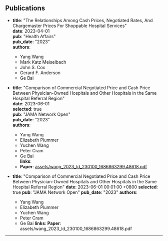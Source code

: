 
## Publications

- **title**: "The Relationships Among Cash Prices, Negotiated Rates, And Chargemaster Prices For Shoppable Hospital Services"  
  **date**: 2023-04-01  
  **pub**: "Health Affairs"  
  **pub_date**: "2023"  
  **authors**:  
    - Yang Wang  
    - Mark Katz Meiselbach  
    - John S. Cox  
    - Gerard F. Anderson  
    - Ge Bai  

- **title**: "Comparison of Commercial Negotiated Price and Cash Price Between Physician-Owned Hospitals and Other Hospitals in the Same Hospital Referral Region"  
  **date**: 2023-06-01  
  **selected**: true  
  **pub**: "JAMA Network Open"  
  **pub_date**: "2023"  
  **authors**:  
    - Yang Wang  
    - Elizabeth Plummer  
    - Yuchen Wang  
    - Peter Cram  
    - Ge Bai  
  **links**:  
    - **Paper**: [assets/wang_2023_ld_230100_1686863299.48618.pdf](assets/wang_2023_ld_230100_1686863299.48618.pdf)  


- **title**: "Comparison of Commercial Negotiated Price and Cash Price Between Physician-Owned Hospitals and Other Hospitals in the Same Hospital Referral Region"
  **date**: 2023-06-01 00:01:00 +0800
  **selected**: true
  **pub**: "JAMA Network Open"
  **pub_date**: "2023"
  **authors**:
    - Yang Wang
    - Elizabeth Plummer
    - Yuchen Wang
    - Peter Cram
    - Ge Bai
  **links**:
    **Paper**: assets/wang_2023_ld_230100_1686863299.48618.pdf


---

